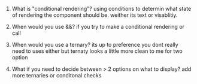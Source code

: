 1. What is "conditional rendering"?
using conditions to determin what state of rendering the component should be. weither its text
or visablitiy.


2. When would you use &&?
if you try to make a conditional rendering or call


3. When would you use a ternary?
its up to preference you dont really need to uses either but ternaty looks a little more clean to me
for two option

4. What if you need to decide between > 2 options on
   what to display?
add more ternaries or conditonal checks


